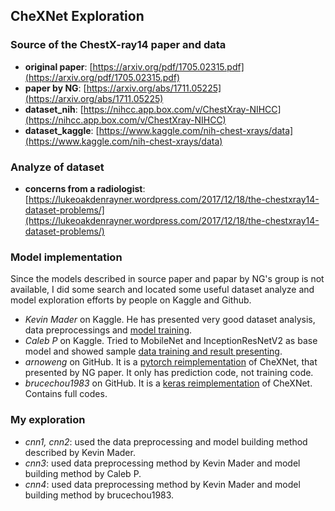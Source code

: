 ## CheXNet Exploration

### Source of the ChestX-ray14 paper and data
 - __original paper__: [https://arxiv.org/pdf/1705.02315.pdf](https://arxiv.org/pdf/1705.02315.pdf)
 - __paper by NG__: [https://arxiv.org/abs/1711.05225](https://arxiv.org/abs/1711.05225)
 - __dataset_nih__: [https://nihcc.app.box.com/v/ChestXray-NIHCC](https://nihcc.app.box.com/v/ChestXray-NIHCC)
 - __dataset_kaggle__: [https://www.kaggle.com/nih-chest-xrays/data](https://www.kaggle.com/nih-chest-xrays/data)


### Analyze of dataset
 - __concerns from a radiologist__: [https://lukeoakdenrayner.wordpress.com/2017/12/18/the-chestxray14-dataset-problems/](https://lukeoakdenrayner.wordpress.com/2017/12/18/the-chestxray14-dataset-problems/)

### Model implementation
Since the models described in source paper and papar by NG's group is not available, I did some search and located some useful dataset analyze and model exploration efforts by people on Kaggle and Github.
 - _Kevin Mader_ on Kaggle. He has presented very good dataset analysis, data preprocessings and [model training](https://www.kaggle.com/kmader/cardiomegaly-pretrained-vgg16/notebook). 
 - _Caleb P_ on Kaggle. Tried to MobileNet and InceptionResNetV2 as base model and showed sample [data training and result presenting](https://www.kaggle.com/cpagel/adjust-simple-xray-cnn/notebook).
 - _arnoweng_ on GitHub. It is a [pytorch reimplementation](https://github.com/arnoweng/CheXNet) of CheXNet, that presented by NG paper. It only has prediction code, not training code.
 - _brucechou1983_ on GitHub. It is a [keras reimplementation](https://github.com/brucechou1983/CheXNet-Keras) of CheXNet. Contains full codes. 


### My exploration
 - _cnn1, cnn2_: used the data preprocessing and model building method described by Kevin Mader.
 - _cnn3_: used data preprocessing method by Kevin Mader and model building method by Caleb P.
 - _cnn4_: used data preprocessing method by Kevin Mader and model building method by brucechou1983.
